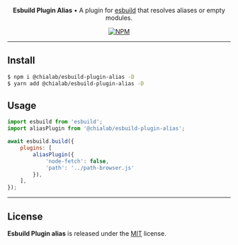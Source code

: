 <p align="center">
    <strong>Esbuild Plugin Alias</strong> • A plugin for <a href="https://esbuild.github.io/">esbuild</a> that resolves aliases or empty modules.
</p>

<p align="center">
    <a href="https://www.npmjs.com/package/@chialab/esbuild-plugin-alias"><img alt="NPM" src="https://img.shields.io/npm/v/@chialab/esbuild-plugin-alias.svg?style=flat-square"></a>
</p>

---

## Install

```sh
$ npm i @chialab/esbuild-plugin-alias -D
$ yarn add @chialab/esbuild-plugin-alias -D
```

## Usage

```js
import esbuild from 'esbuild';
import aliasPlugin from '@chialab/esbuild-plugin-alias';

await esbuild.build({
    plugins: [
        aliasPlugin({
            'node-fetch': false,
            'path': '../path-browser.js'
        }),
    ],
});
```

---

## License

**Esbuild Plugin alias** is released under the [MIT](https://github.com/chialab/rna/blob/master/packages/esbuild-plugin-alias/LICENSE) license.
